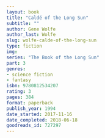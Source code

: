 ```yaml
---
layout: book
title: "Caldé of the Long Sun"
subtitle: ""
author: Gene Wolfe
author_last: Wolfe
slug: wolfe-calde-of-the-long-sun
type: fiction
img: 
series: "The Book of the Long Sun"
part: 3
genres:
- science fiction
- fantasy
isbn: 9780812534207
rating: 3
pages: 384
format: paperback
publish_year: 1994
date_started: 2017-11-16
date_completed: 2018-06-18
goodreads_id: 727297
---
```

